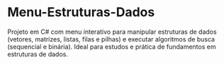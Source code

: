 # Menu-Estruturas-Dados
Projeto em C# com menu interativo para manipular estruturas de dados (vetores, matrizes, listas, filas e pilhas) e executar algoritmos de busca (sequencial e binária). Ideal para estudos e prática de fundamentos em estruturas de dados.
